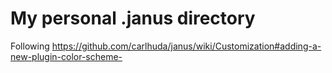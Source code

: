 My personal .janus directory
===

Following https://github.com/carlhuda/janus/wiki/Customization#adding-a-new-plugin-color-scheme-
